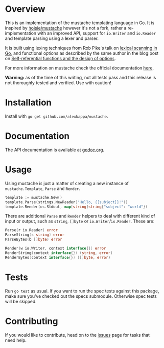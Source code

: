# Overview

This is an implementation of the mustache templating language in Go. It is
inspired by [hoisie/mustache](https://github.com/hoisie/mustache) however it's not a fork, rather a re-implementation with an improved API, support for `io.Writer` and `io.Reader` and template parsing using a lexer and parser.

It is built using lexing techniques from Rob Pike's talk on [lexical scanning in Go](http://rspace.googlecode.com/hg/slide/lex.html), and functional options as described by the same author in the blog post on [Self-referential functions and the design of options](http://commandcenter.blogspot.nl/2014/01/self-referential-functions-and-design.html).

For more information on mustache check the official documentation [here](http://mustache.github.io/).

**Warning:** as of the time of this writing, not all tests pass and this release is not thoroughly tested and verified. Use with caution!

# Installation

Install with `go get github.com/alexkappa/mustache`.

# Documentation

The API documentation is available at [godoc.org](http://godoc.org/github.com/alexkappa/mustache).

# Usage

Using mustache is just a matter of creating a new instance of `mustache.Template`, `Parse` and `Render`.

```Go
template := mustache.New()
template.Parse(strings.NewReader("Hello, {{subject}}!"))
template.Render(os.Stdout, map[string]string{"subject": "world"})
```

There are additional `Parse` and `Render` helpers to deal with different kind of input or output, such as `string`, `[]byte` or `io.Writer`/`io.Reader`. These are:

```Go
Parse(r io.Reader) error
ParseString(s string) error
ParseBytes(b []byte) error
```

```Go
Render(w io.Writer, context interface{}) error
RenderString(context interface{}) (string, error)
RenderBytes(context interface{}) ([]byte, error)
```

# Tests

Run `go test` as usual. If you want to run the spec tests against this package, make sure you've checked out the specs submodule. Otherwise spec tests will be skipped.

# Contributing

If you would like to contribute, head on to the [issues](https://github.com/alexkappa/mustache/issues) page for tasks that need help.
